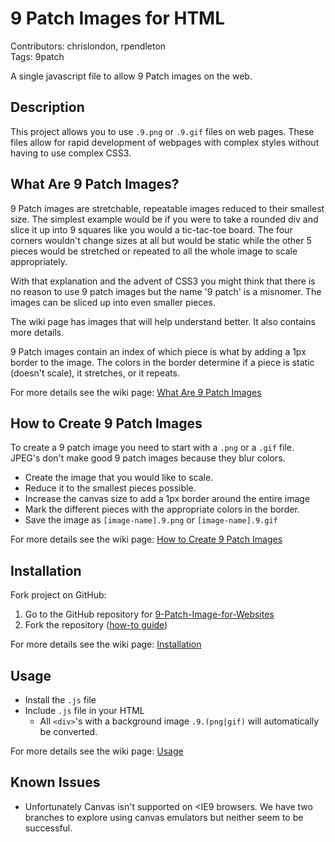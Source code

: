 # 9 Patch Images for HTML

Contributors: chrislondon, rpendleton  
Tags: 9patch

A single javascript file to allow 9 Patch images on the web.

## Description

This project allows you to use `.9.png` or `.9.gif` files on web pages. These
files allow for rapid development of webpages with complex styles without having
to use complex CSS3.

## What Are 9 Patch Images?

9 Patch images are stretchable, repeatable images reduced to their smallest
size. The simplest example would be if you were to take a rounded div and slice
it up into 9 squares like you would a tic-tac-toe board. The four corners
wouldn't change sizes at all but would be static while the other 5 pieces would
be stretched or repeated to all the whole image to scale appropriately.

With that explanation and the advent of CSS3 you might think that there is no
reason to use 9 patch images but the name '9 patch' is a misnomer. The images
can be sliced up into even smaller pieces.

The wiki page has images that will help understand better. It also contains more
details.

9 Patch images contain an index of which piece is what by adding a 1px border to
the image. The colors in the border determine if a piece is static (doesn't
scale), it stretches, or it repeats.

For more details see the wiki page: [What Are 9 Patch Images][what-are]

## How to Create 9 Patch Images

To create a 9 patch image you need to start with a `.png` or a `.gif` file.
JPEG's don't make good 9 patch images because they blur colors.

* Create the image that you would like to scale.
* Reduce it to the smallest pieces possible.
* Increase the canvas size to add a 1px border around the entire image
* Mark the different pieces with the appropriate colors in the border.
* Save the image as `[image-name].9.png` or `[image-name].9.gif`

For more details see the wiki page: [How to Create 9 Patch Images][create]

## Installation

Fork project on GitHub:

1. Go to the GitHub repository for [9-Patch-Image-for-Websites][repo]
2. Fork the repository ([how-to guide][fork])

For more details see the wiki page: [Installation][installation]

## Usage

* Install the `.js` file
* Include `.js` file in your HTML
	* All `<div>`'s with a background image `.9.(png|gif)` will automatically be
	  converted.

For more details see the wiki page: [Usage][usage]

## Known Issues

* Unfortunately Canvas isn't supported on <IE9 browsers. We have two branches to
  explore using canvas emulators but neither seem to be successful.

[what-are]: https://github.com/chrislondon/9-Patch-Image-for-Websites/wiki/What-Are-9-Patch-Images
[create]: https://github.com/chrislondon/9-Patch-Image-for-Websites/wiki/How-to-Create-9-Patch-Images
[repo]: https://github.com/chrislondon/9-Patch-Image-for-Websites
[fork]: https://help.github.com/articles/fork-a-repo/
[installation]: https://github.com/chrislondon/9-Patch-Image-for-Websites/wiki/Installation
[usage]: https://github.com/chrislondon/9-Patch-Image-for-Websites/wiki/Usage
